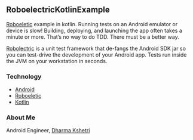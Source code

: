 ## RoboelectricKotlinExample

[Roboeletic](https://github.com/robolectric/robolectric) example in kotlin.
Running tests on an Android emulator or device is slow! Building, deploying, and launching the app often takes a minute or more. That’s no way to do TDD. There must be a better way.

[Robolectric](http://robolectric.org/) is a unit test framework that de-fangs the Android SDK jar so you can test-drive the development of your Android app. Tests run inside the JVM on your workstation in seconds.



### Technology
- [Android](http://developer.android.com/)
- [Roboeletic](https://github.com/robolectric/robolectric)
- [Kotlin](https://github.com/JetBrains/kotlin)

### About Me
Android Engineer, [Dharma Kshetri](www.dharmakshetri.me)


